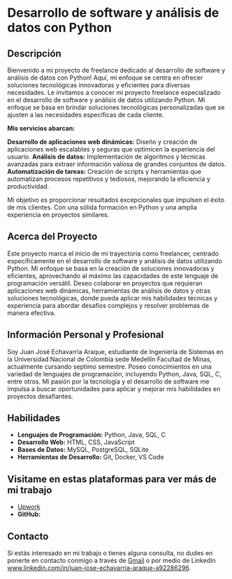 # Desarrollo de software y análisis de datos con Python

## Descripción

Bienvenido a mi proyecto de freelance dedicado al desarrollo de software y análisis de datos con Python! Aquí, mi enfoque se centra en ofrecer soluciones tecnológicas innovadoras y eficientes para diversas necesidades. 
Le invitamos a conocer mi proyecto freelance especializado en el desarrollo de software y análisis de datos utilizando Python. Mi enfoque se basa en brindar soluciones tecnológicas personalizadas que se ajusten a las necesidades específicas de cada cliente.

**Mis servicios abarcan:**

**Desarrollo de aplicaciones web dinámicas:** Diseño y creación de aplicaciones web escalables y seguras que optimicen la experiencia del usuario.
**Análisis de datos:** Implementación de algoritmos y técnicas avanzadas para extraer información valiosa de grandes conjuntos de datos.
**Automatización de tareas:** Creación de scripts y herramientas que automatizan procesos repetitivos y tediosos, mejorando la eficiencia y productividad.

Mi objetivo es proporcionar resultados excepcionales que impulsen el éxito de mis clientes. Con una sólida formación en Python y una amplia experiencia en proyectos similares.

## Acerca del Proyecto

Este proyecto marca el inicio de mi trayectoria como freelancer, centrado específicamente en el desarrollo de software y análisis de datos utilizando Python. Mi enfoque se basa en la creación de soluciones innovadoras y eficientes, aprovechando al máximo las capacidades de este lenguaje de programación versátil. Deseo colaborar en proyectos que requieran aplicaciones web dinámicas, herramientas de análisis de datos y otras soluciones tecnológicas, donde pueda aplicar mis habilidades técnicas y experiencia para abordar desafíos complejos y resolver problemas de manera efectiva.

## Información Personal y Profesional

Soy Juan José Echavarria Araque, estudiante de Ingeniería de Sistemas en la Universidad Nacional de Colombia sede Medellín Facultad de Minas, actualmente cursando septimo semestre. Poseo conocimientos en una variedad de lenguajes de programación, incluyendo Python, Java, SQL, C, entre otros. Mi pasión por la tecnología y el desarrollo de software me impulsa a buscar oportunidades para aplicar y mejorar mis habilidades en proyectos desafiantes.

## Habilidades

- **Lenguajes de Programación:** Python, Java, SQL, C
- **Desarrollo Web:** HTML, CSS, JavaScript
- **Bases de Datos:** MySQL, PostgreSQL, SQLite
- **Herramientas de Desarrollo:** Git, Docker, VS Code

## Visitame en estas plataformas para ver más de mi trabajo 

- [Upwork](https://www.upwork.com/workwith/juanjosee)
- **GitHub:**

## Contacto

Si estás interesado en mi trabajo o tienes alguna consulta, no dudes en ponerte en contacto conmigo a través de [Gmail](mailto:jechavarriaa@unal.edu.co) o por medio de LinkedIn www.linkedin.com/in/juan-jose-echavarria-araque-a92286296.
